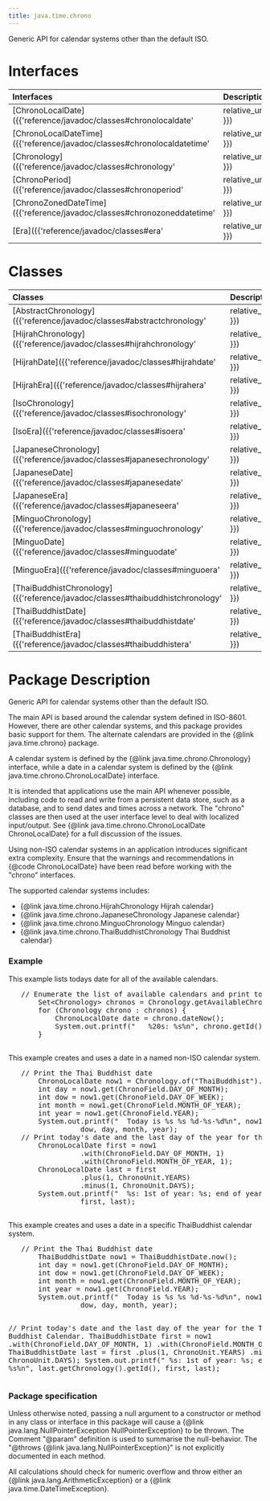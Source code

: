 ```yaml
---
title: java.time.chrono
---
```


 Generic API for calendar systems other than the default ISO.

# Interfaces

| Interfaces | Description 
|:---|:---
|[ChronoLocalDate]({{'reference/javadoc/classes#chronolocaldate' | relative_url }}) |A date without time-of-day or time-zone in an arbitrary chronology, intended 
|[ChronoLocalDateTime]({{'reference/javadoc/classes#chronolocaldatetime' | relative_url }}) |A date-time without a time-zone in an arbitrary chronology, intended 
|[Chronology]({{'reference/javadoc/classes#chronology' | relative_url }}) |A calendar system, used to organize and identify dates. 
|[ChronoPeriod]({{'reference/javadoc/classes#chronoperiod' | relative_url }}) |A date-based amount of time, such as '3 years, 4 months and 5 days' in an 
|[ChronoZonedDateTime]({{'reference/javadoc/classes#chronozoneddatetime' | relative_url }}) |A date-time with a time-zone in an arbitrary chronology, 
|[Era]({{'reference/javadoc/classes#era' | relative_url }}) |An era of the time-line. 


# Classes

| Classes | Description 
|:---|:---
|[AbstractChronology]({{'reference/javadoc/classes#abstractchronology' | relative_url }}) |An abstract implementation of a calendar system, used to organize and identify dates. 
|[HijrahChronology]({{'reference/javadoc/classes#hijrahchronology' | relative_url }}) |The Hijrah calendar is a lunar calendar supporting Islamic calendars. 
|[HijrahDate]({{'reference/javadoc/classes#hijrahdate' | relative_url }}) |A date in the Hijrah calendar system. 
|[HijrahEra]({{'reference/javadoc/classes#hijrahera' | relative_url }}) |An era in the Hijrah calendar system. 
|[IsoChronology]({{'reference/javadoc/classes#isochronology' | relative_url }}) |The ISO calendar system. 
|[IsoEra]({{'reference/javadoc/classes#isoera' | relative_url }}) |An era in the ISO calendar system. 
|[JapaneseChronology]({{'reference/javadoc/classes#japanesechronology' | relative_url }}) |The Japanese Imperial calendar system. 
|[JapaneseDate]({{'reference/javadoc/classes#japanesedate' | relative_url }}) |A date in the Japanese Imperial calendar system. 
|[JapaneseEra]({{'reference/javadoc/classes#japaneseera' | relative_url }}) |An era in the Japanese Imperial calendar system. 
|[MinguoChronology]({{'reference/javadoc/classes#minguochronology' | relative_url }}) |The Minguo calendar system. 
|[MinguoDate]({{'reference/javadoc/classes#minguodate' | relative_url }}) |A date in the Minguo calendar system. 
|[MinguoEra]({{'reference/javadoc/classes#minguoera' | relative_url }}) |An era in the Minguo calendar system. 
|[ThaiBuddhistChronology]({{'reference/javadoc/classes#thaibuddhistchronology' | relative_url }}) |The Thai Buddhist calendar system. 
|[ThaiBuddhistDate]({{'reference/javadoc/classes#thaibuddhistdate' | relative_url }}) |A date in the Thai Buddhist calendar system. 
|[ThaiBuddhistEra]({{'reference/javadoc/classes#thaibuddhistera' | relative_url }}) |An era in the Thai Buddhist calendar system. 



# Package Description


<p>
 Generic API for calendar systems other than the default ISO.
 </p>
 <p>
 The main API is based around the calendar system defined in ISO-8601.
 However, there are other calendar systems, and this package provides basic support for them.
 The alternate calendars are provided in the {@link java.time.chrono} package.
 </p>
 <p>
 A calendar system is defined by the {@link java.time.chrono.Chronology} interface,
 while a date in a calendar system is defined by the {@link java.time.chrono.ChronoLocalDate} interface.
 </p>
 <p>
 It is intended that applications use the main API whenever possible, including code to read and write
 from a persistent data store, such as a database, and to send dates and times across a network.
 The "chrono" classes are then used at the user interface level to deal with localized input/output.
 See {@link java.time.chrono.ChronoLocalDate ChronoLocalDate}
 for a full discussion of the issues.
 </p>
 <p>
 Using non-ISO calendar systems in an application introduces significant extra complexity.
 Ensure that the warnings and recommendations in {@code ChronoLocalDate} have been read before
 working with the "chrono" interfaces.
 </p>
 <p>
 The supported calendar systems includes:
 </p>
 <ul>
 <li>{@link java.time.chrono.HijrahChronology Hijrah calendar}</li>
 <li>{@link java.time.chrono.JapaneseChronology Japanese calendar}</li>
 <li>{@link java.time.chrono.MinguoChronology Minguo calendar}</li>
 <li>{@link java.time.chrono.ThaiBuddhistChronology Thai Buddhist calendar}</li>
 </ul>

 <h3>Example</h3>
 <p>
 This example lists todays date for all of the available calendars.
 </p>
 <pre>
   // Enumerate the list of available calendars and print todays date for each.
       Set&lt;Chronology&gt; chronos = Chronology.getAvailableChronologies();
       for (Chronology chrono : chronos) {
           ChronoLocalDate date = chrono.dateNow();
           System.out.printf("   %20s: %s%n", chrono.getId(), date.toString());
       }
 </pre>

 <p>
 This example creates and uses a date in a named non-ISO calendar system.
 </p>
 <pre>
   // Print the Thai Buddhist date
       ChronoLocalDate now1 = Chronology.of("ThaiBuddhist").dateNow();
       int day = now1.get(ChronoField.DAY_OF_MONTH);
       int dow = now1.get(ChronoField.DAY_OF_WEEK);
       int month = now1.get(ChronoField.MONTH_OF_YEAR);
       int year = now1.get(ChronoField.YEAR);
       System.out.printf("  Today is %s %s %d-%s-%d%n", now1.getChronology().getId(),
                 dow, day, month, year);
   // Print today's date and the last day of the year for the Thai Buddhist Calendar.
       ChronoLocalDate first = now1
                 .with(ChronoField.DAY_OF_MONTH, 1)
                 .with(ChronoField.MONTH_OF_YEAR, 1);
       ChronoLocalDate last = first
                 .plus(1, ChronoUnit.YEARS)
                 .minus(1, ChronoUnit.DAYS);
       System.out.printf("  %s: 1st of year: %s; end of year: %s%n", last.getChronology().getId(),
                 first, last);
  </pre>

 <p>
 This example creates and uses a date in a specific ThaiBuddhist calendar system.
 </p>
 <pre>
   // Print the Thai Buddhist date
       ThaiBuddhistDate now1 = ThaiBuddhistDate.now();
       int day = now1.get(ChronoField.DAY_OF_MONTH);
       int dow = now1.get(ChronoField.DAY_OF_WEEK);
       int month = now1.get(ChronoField.MONTH_OF_YEAR);
       int year = now1.get(ChronoField.YEAR);
       System.out.printf("  Today is %s %s %d-%s-%d%n", now1.getChronology().getId(),
                 dow, day, month, year);

   // Print today's date and the last day of the year for the Thai Buddhist Calendar.
       ThaiBuddhistDate first = now1
                 .with(ChronoField.DAY_OF_MONTH, 1)
                 .with(ChronoField.MONTH_OF_YEAR, 1);
       ThaiBuddhistDate last = first
                 .plus(1, ChronoUnit.YEARS)
                 .minus(1, ChronoUnit.DAYS);
       System.out.printf("  %s: 1st of year: %s; end of year: %s%n", last.getChronology().getId(),
                 first, last);
  </pre>

 <h3>Package specification</h3>
 <p>
 Unless otherwise noted, passing a null argument to a constructor or method in any class or interface
 in this package will cause a {@link java.lang.NullPointerException NullPointerException} to be thrown.
 The Comment "@param" definition is used to summarise the null-behavior.
 The "@throws {@link java.lang.NullPointerException}" is not explicitly documented in each method.
 </p>
 <p>
 All calculations should check for numeric overflow and throw either an {@link java.lang.ArithmeticException}
 or a {@link java.time.DateTimeException}.
 </p>